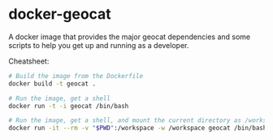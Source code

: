 # docker-geocat
A docker image that provides the major geocat dependencies and some scripts to help you get up and running as a developer.

Cheatsheet:
```bash
# Build the image from the Dockerfile
docker build -t geocat .

# Run the image, get a shell
docker run -t -i geocat /bin/bash

# Run the image, get a shell, and mount the current directory as /workspace
docker run -it --rm -v "$PWD":/workspace -w /workspace geocat /bin/bash
```
